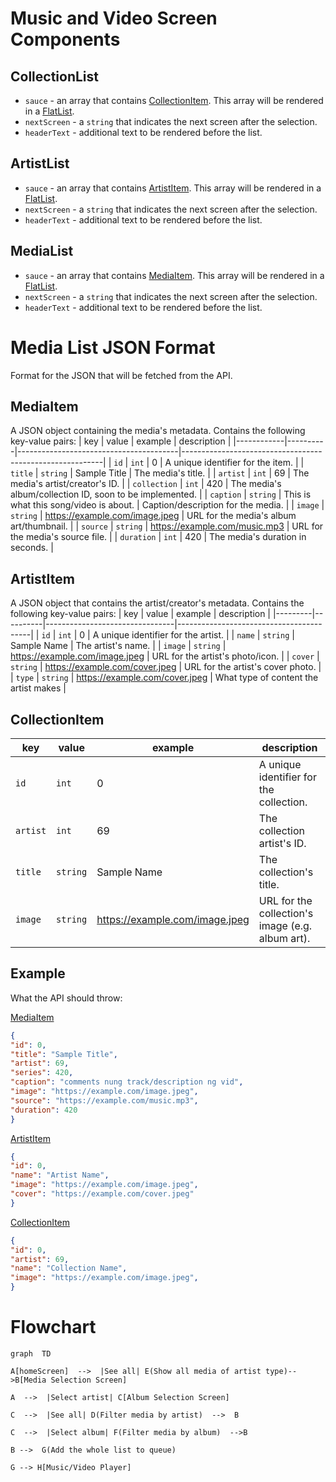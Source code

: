 # Music and Video Screen Components
## CollectionList
- `sauce` - an array that contains [CollectionItem](#CollectionItem). This array will be rendered in a [FlatList](https://reactnative.dev/docs/flatlist).
- `nextScreen` - a `string` that indicates the next screen after the selection.
- `headerText` - additional text to be rendered before the list.
## ArtistList
- `sauce` - an array that contains [ArtistItem](#ArtistItem). This array will be rendered in a [FlatList](https://reactnative.dev/docs/flatlist).
- `nextScreen` - a `string` that indicates the next screen after the selection.
- `headerText` - additional text to be rendered before the list.
## MediaList
- `sauce` - an array that contains [MediaItem](#MediaItem). This array will be rendered in a [FlatList](https://reactnative.dev/docs/flatlist).
- `nextScreen` - a `string` that indicates the next screen after the selection.
- `headerText` - additional text to be rendered before the list.

# Media List JSON Format
Format for the JSON that will be fetched from the API.
## MediaItem
A JSON object containing the media's metadata. Contains the following key-value pairs:
| key        | value    | example                                | description                                              |
|------------|----------|----------------------------------------|----------------------------------------------------------|
| `id`       | `int`    | 0                                      | A unique identifier for the item.                        |
| `title`    | `string` | Sample Title                           | The media's title.                                       |
| `artist`   | `int`    | 69                                     | The media's artist/creator's ID.                         |
| `collection`   | `int`    | 420                                    | The media's album/collection ID, soon to be implemented. |
| `caption`  | `string` | This is what this song/video is about. | Caption/description for the media.                       |
| `image`    | `string` | https://example.com/image.jpeg         | URL for the media's album art/thumbnail.                 |
| `source`   | `string` | https://example.com/music.mp3          | URL for the media's source file.                         |
| `duration` | `int`    | 420                                    | The media's duration in seconds.                         |
## ArtistItem
A JSON object that contains the artist/creator's metadata. Contains the following key-value pairs:
| key     | value    | example                        | description                             |
|---------|----------|--------------------------------|-----------------------------------------|
| `id`    | `int`    | 0                              | A unique identifier for the artist.     |
| `name`  | `string` | Sample Name                    | The artist's name.                      |
| `image` | `string` | https://example.com/image.jpeg | URL for the artist's photo/icon.        |
| `cover` | `string` | https://example.com/cover.jpeg | URL for the artist's cover photo.       |
| `type`  | `string` | https://example.com/cover.jpeg | What type of content the artist makes   |

## CollectionItem
| key      | value    | example                        | description                                      |
|----------|----------|--------------------------------|--------------------------------------------------|
| `id`     | `int`    | 0                              | A unique identifier for the collection.          |
| `artist` | `int`    | 69                             | The collection artist's ID.                      |
| `title`  | `string` | Sample Name                    | The collection's title.                          |
| `image`  | `string` | https://example.com/image.jpeg | URL for the collection's image (e.g. album art). |
## Example
What the API should throw:

[MediaItem](#MediaItem)
```JSON
{
"id": 0,
"title": "Sample Title",
"artist": 69,
"series": 420,
"caption": "comments nung track/description ng vid",
"image": "https://example.com/image.jpeg",
"source": "https://example.com/music.mp3",
"duration": 420
}
```
[ArtistItem](#ArtistItem)

```JSON
{
"id": 0,
"name": "Artist Name",
"image": "https://example.com/image.jpeg",
"cover": "https://example.com/cover.jpeg"
}
```
[CollectionItem](#CollectionItem)

```JSON
{
"id": 0,
"artist": 69,
"name": "Collection Name",
"image": "https://example.com/image.jpeg",
}
```
# Flowchart
```mermaid
graph  TD

A[homeScreen]  -->  |See all| E(Show all media of artist type)-->B[Media Selection Screen]

A  -->  |Select artist| C[Album Selection Screen]

C  -->  |See all| D(Filter media by artist)  -->  B

C  -->  |Select album| F(Filter media by album)  -->B

B -->  G(Add the whole list to queue)

G --> H[Music/Video Player]
```
